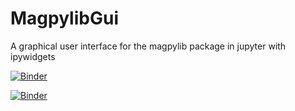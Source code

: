 # MagpylibGui
 A graphical user interface for the magpylib package in jupyter with ipywidgets
 
[![Binder](https://mybinder.org/badge_logo.svg)](https://mybinder.org/v2/gh/Alexboiboi/MagpylibGui/master?urlpath=lab)

[![Binder](https://github.com/QuantStack/voila/blob/master/docs/source/voila.svg)](https://mybinder.org/v2/gh/Alexboiboi/MagpylibGui/master?filepath=00_MagpylibGui_voila.ipynb?urlpath=voila)
